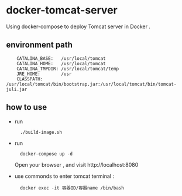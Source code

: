 # docker-tomcat-server
Using docker-compose to deploy Tomcat server in Docker .

## environment path 

		CATALINA_BASE:   /usr/local/tomcat
		CATALINA_HOME:   /usr/local/tomcat
		CATALINA_TMPDIR: /usr/local/tomcat/temp
		JRE_HOME:        /usr
		CLASSPATH:       /usr/local/tomcat/bin/bootstrap.jar:/usr/local/tomcat/bin/tomcat-juli.jar

## how to use

* run 	

		./build-image.sh

* run 

		docker-compose up -d 

	Open your browser , and visit http://localhost:8080					

* use commonds to enter tomcat terminal : 

		docker exec -it 容器ID/容器name /bin/bash	

		